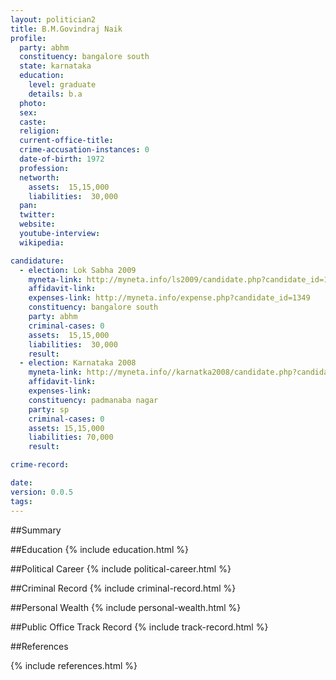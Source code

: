 ```yaml
---
layout: politician2
title: B.M.Govindraj Naik
profile: 
  party: abhm
  constituency: bangalore south
  state: karnataka
  education: 
    level: graduate
    details: b.a
  photo: 
  sex: 
  caste: 
  religion: 
  current-office-title: 
  crime-accusation-instances: 0
  date-of-birth: 1972
  profession: 
  networth: 
    assets:  15,15,000
    liabilities:  30,000
  pan: 
  twitter: 
  website: 
  youtube-interview: 
  wikipedia: 

candidature: 
  - election: Lok Sabha 2009
    myneta-link: http://myneta.info/ls2009/candidate.php?candidate_id=1349
    affidavit-link: 
    expenses-link: http://myneta.info/expense.php?candidate_id=1349
    constituency: bangalore south 
    party: abhm
    criminal-cases: 0
    assets:  15,15,000
    liabilities:  30,000
    result:  
  - election: Karnataka 2008
    myneta-link: http://myneta.info//karnatka2008/candidate.php?candidate_id=189
    affidavit-link: 
    expenses-link: 
    constituency: padmanaba nagar 
    party: sp
    criminal-cases: 0
    assets: 15,15,000
    liabilities: 70,000
    result:  

crime-record: 

date: 
version: 0.0.5
tags: 
---
```

##Summary


##Education
{% include education.html %}


##Political Career
{% include political-career.html %}


##Criminal Record
{% include criminal-record.html %}


##Personal Wealth
{% include personal-wealth.html %}


##Public Office Track Record
{% include track-record.html %}


##References


{% include references.html %}